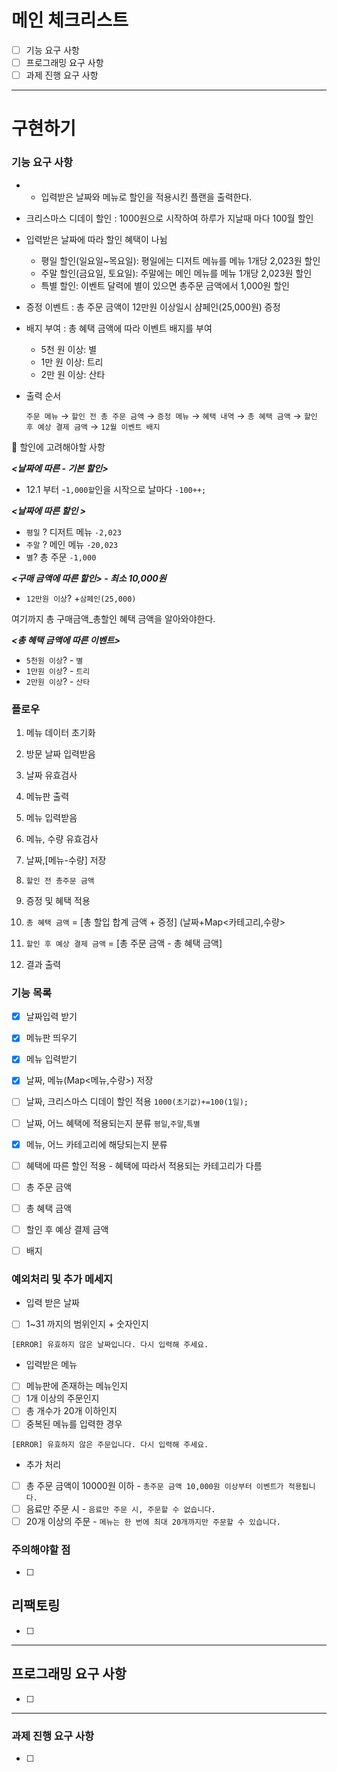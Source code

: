 # 메인 체크리스트

- [ ]  기능 요구 사항
- [ ]  프로그래밍 요구 사항
- [ ]  과제 진행 요구 사항

---

# 구현하기

### 기능 요구 사항
- - 입력받은 날짜와 메뉴로 할인을 적용시킨 플랜을 출력한다.
- 크리스마스 디데이 할인 : 1000원으로 시작하여 하루가 지날때 마다 100월 할인
- 입력받은 날짜에 따라 할인 혜택이 나뉨
    - 평일 할인(일요일~목요일): 평일에는 디저트 메뉴를 메뉴 1개당 2,023원 할인
    - 주말 할인(금요일, 토요일): 주말에는 메인 메뉴를 메뉴 1개당 2,023원 할인
    - 특별 할인: 이벤트 달력에 별이 있으면 총주문 금액에서 1,000원 할인
- 증정 이벤트 : 총 주문 금액이 12만원 이상일시 샴페인(25,000원) 증정
- 배지 부여 : 총 혜택 금액에 따라 이벤트 배지를 부여
    - 5천 원 이상: 별
    - 1만 원 이상: 트리
    - 2만 원 이상: 산타
- 출력 순서

  `주문 메뉴` → `할인 전 총 주문 금액` → `증정 메뉴` → `혜택 내역` → `총 혜택 금액` → `할인 후 예상 결제 금액` → `12월 이벤트 배지`


<aside>
🧾 할인에 고려해야할 사항

***<날짜에 따른 - 기본 할인>***
- 12.1 부터 -`1,000할`인을 시작으로 날마다 `-100++;`

***<날짜에 따른 할인 >***
- `평일` ? 디저트 메뉴 `-2,023`
- `주말` ? 메인 메뉴 `-20,023`
- `별`?  총 주문 `-1,000`

***<구매 금액에 따른 할인> - 최소 10,000원***

- `12만원 이상`? +`삼페인(25,000)`

여기까지 총 구매금액_총할인 혜택 금액을 알아와야한다.

***<총 혜택 금액에 따른 이벤트>***

- `5천원 이상`? - `별`
- `1만원 이상`? - `트리`
-  `2만원 이상`? - `산타`
</aside>

### 플로우

1. 메뉴 데이터 초기화

1. 방문 날짜 입력받음
2. 날짜 유효검사

1. 메뉴판 출력
2. 메뉴 입력받음
3. 메뉴, 수량 유효검사

1. 날짜,[메뉴-수량] 저장

1. `할인 전 총주문 금액`
2. 증정 및 혜택 적용
3. `총 혜택 금액` = [총 할입 합계 금액 + 증정] (날짜+Map<카테고리,수량>
4. `할인 후 예상 결제 금액`  = [총 주문 금액 - 총 혜택 금액]

1. 결과 출력

### 기능 목록

- [x]  날짜입력 받기
- [x] 메뉴판 띄우기
- [x] 메뉴 입력받기
- [x]  날짜, 메뉴(Map<메뉴,수량>) 저장

- [ ]  날짜, 크리스마스 디데이 할인 적용 `1000(초기값)+=100(1일);`
- [ ]  날짜, 어느 혜택에 적용되는지 분류 `평일`,`주말`,`특별`
- [x]  메뉴, 어느 카테고리에 해당되는지 분류
- [ ]  혜택에 따른 할인 적용 - 혜택에 따라서 적용되는 카테고리가 다름
- [ ]  총 주문 금액
- [ ]  총 혜택 금액
- [ ]  할인 후 예상 결제 금액
- [ ]  배지

### 예외처리 및 추가 메세지
- 입력 받은 날짜
- [ ]  1~31 까지의 범위인지 + 숫자인지

  `[ERROR] 유효하지 않은 날짜입니다. 다시 입력해 주세요.`
- 입력받은 메뉴
- [ ]  메뉴판에 존재하는 메뉴인지
- [ ]  1개 이상의 주문인지
- [ ]  총 개수가 20개 이하인지
- [ ]  중복된 메뉴를 입력한 경우

  `[ERROR] 유효하지 않은 주문입니다. 다시 입력해 주세요.`
- 추가 처리
- [ ]  총 주문 금액이 10000원 이하 - `총주문 금액 10,000원 이상부터 이벤트가 적용됩니다.`
- [ ]  음료만 주문 시 - `음료만 주문 시, 주문할 수 없습니다.`
- [ ]  20개 이상의 주문 - `메뉴는 한 번에 최대 20개까지만 주문할 수 있습니다.`

### 주의해야할 점

- [ ] 

## 리팩토링

- [ ] 

---

## 프로그래밍 요구 사항

- [ ] 

---

### 과제 진행 요구 사항

- [ ]
